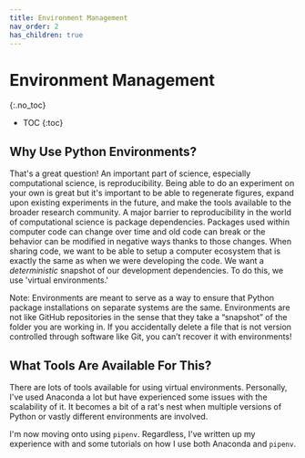 ```yaml
---
title: Environment Management
nav_order: 2
has_children: true
---
```


# Environment Management
{:.no_toc}

* TOC
{:toc}

## Why Use Python Environments?

That's a great question! An important part of science, especially computational science, is reproducibility. Being able to do an experiment on your own is great but it's important to be able to regenerate figures, expand upon existing experiments in the future, and make the tools available to the broader research community. A major barrier to reproducibility in the world of computational science is package dependencies. Packages used within computer code can change over time and old code can break or the behavior can be modified in negative ways thanks to those changes. When sharing code, we want to be able to setup a computer ecosystem that is exactly the same as when we were developing the code. We want a *deterministic* snapshot of our development dependencies. To do this, we use 'virtual environments.'

Note: Environments are meant to serve as a way to ensure that Python package installations on separate systems are the same. Environments are not like GitHub repositories in the sense that they take a “snapshot” of the folder you are working in. If you accidentally delete a file that is not version controlled through software like Git, you can’t recover it with environments!

## What Tools Are Available For This?

There are lots of tools available for using virtual environments. Personally, I've used Anaconda a lot but have experienced some issues with the scalability of it. It becomes a bit of a rat's nest when multiple versions of Python or vastly different environments are involved.

I'm now moving onto using `pipenv`. Regardless, I've written up my experience with and some tutorials on how I use both Anaconda and `pipenv`.
